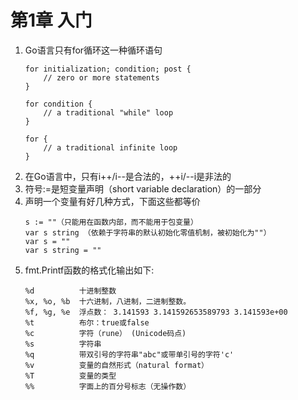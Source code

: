 # 第1章 入门

1. Go语言只有for循环这一种循环语句
   ```text
   for initialization; condition; post {
       // zero or more statements
   }
   
   for condition {
       // a traditional "while" loop
   }
   
   for {
       // a traditional infinite loop
   }
   ```
2. 在Go语言中，只有i++/i--是合法的，++i/--i是非法的
3. 符号:=是短变量声明（short variable declaration）的一部分
4. 声明一个变量有好几种方式，下面这些都等价
   ```text
   s := ""（只能用在函数内部，而不能用于包变量）
   var s string （依赖于字符串的默认初始化零值机制，被初始化为""）
   var s = ""
   var s string = ""
   ```
5. fmt.Printf函数的格式化输出如下:
   ```text
   %d          十进制整数
   %x, %o, %b  十六进制，八进制，二进制整数。
   %f, %g, %e  浮点数： 3.141593 3.141592653589793 3.141593e+00
   %t          布尔：true或false
   %c          字符（rune） (Unicode码点)
   %s          字符串
   %q          带双引号的字符串"abc"或带单引号的字符'c'
   %v          变量的自然形式（natural format）
   %T          变量的类型
   %%          字面上的百分号标志（无操作数）
   ```
